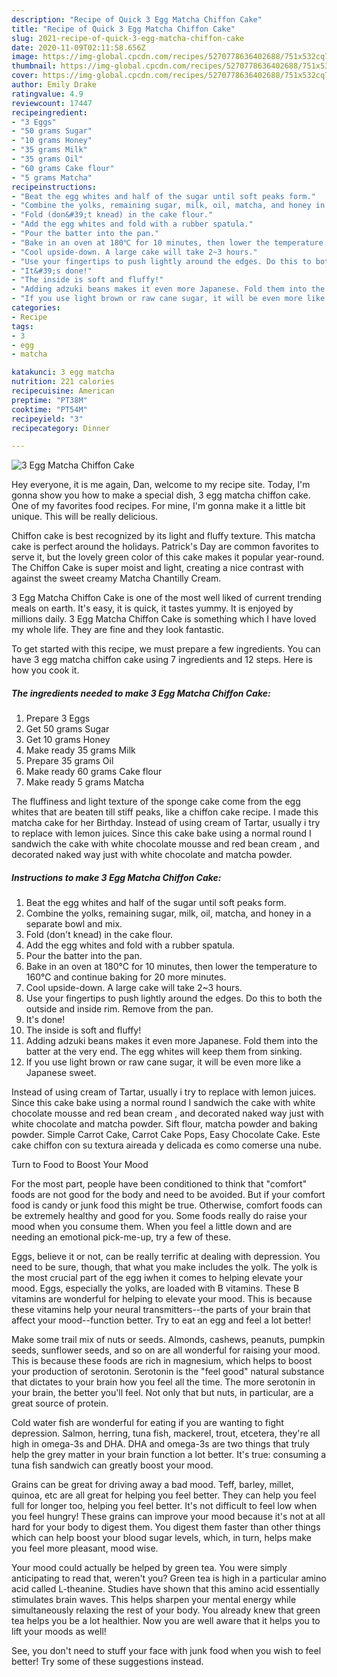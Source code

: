 ```yaml
---
description: "Recipe of Quick 3 Egg Matcha Chiffon Cake"
title: "Recipe of Quick 3 Egg Matcha Chiffon Cake"
slug: 2021-recipe-of-quick-3-egg-matcha-chiffon-cake
date: 2020-11-09T02:11:58.656Z
image: https://img-global.cpcdn.com/recipes/5270778636402688/751x532cq70/3-egg-matcha-chiffon-cake-recipe-main-photo.jpg
thumbnail: https://img-global.cpcdn.com/recipes/5270778636402688/751x532cq70/3-egg-matcha-chiffon-cake-recipe-main-photo.jpg
cover: https://img-global.cpcdn.com/recipes/5270778636402688/751x532cq70/3-egg-matcha-chiffon-cake-recipe-main-photo.jpg
author: Emily Drake
ratingvalue: 4.9
reviewcount: 17447
recipeingredient:
- "3 Eggs"
- "50 grams Sugar"
- "10 grams Honey"
- "35 grams Milk"
- "35 grams Oil"
- "60 grams Cake flour"
- "5 grams Matcha"
recipeinstructions:
- "Beat the egg whites and half of the sugar until soft peaks form."
- "Combine the yolks, remaining sugar, milk, oil, matcha, and honey in a separate bowl and mix."
- "Fold (don&#39;t knead) in the cake flour."
- "Add the egg whites and fold with a rubber spatula."
- "Pour the batter into the pan."
- "Bake in an oven at 180℃ for 10 minutes, then lower the temperature to 160℃ and continue baking for 20 more minutes."
- "Cool upside-down. A large cake will take 2~3 hours."
- "Use your fingertips to push lightly around the edges. Do this to both the outside and inside rim. Remove from the pan."
- "It&#39;s done!"
- "The inside is soft and fluffy!"
- "Adding adzuki beans makes it even more Japanese. Fold them into the batter at the very end. The egg whites will keep them from sinking."
- "If you use light brown or raw cane sugar, it will be even more like a Japanese sweet."
categories:
- Recipe
tags:
- 3
- egg
- matcha

katakunci: 3 egg matcha 
nutrition: 221 calories
recipecuisine: American
preptime: "PT38M"
cooktime: "PT54M"
recipeyield: "3"
recipecategory: Dinner

---
```



![3 Egg Matcha Chiffon Cake](https://img-global.cpcdn.com/recipes/5270778636402688/751x532cq70/3-egg-matcha-chiffon-cake-recipe-main-photo.jpg)

Hey everyone, it is me again, Dan, welcome to my recipe site. Today, I'm gonna show you how to make a special dish, 3 egg matcha chiffon cake. One of my favorites food recipes. For mine, I'm gonna make it a little bit unique. This will be really delicious.

Chiffon cake is best recognized by its light and fluffy texture. This matcha cake is perfect around the holidays. Patrick&#39;s Day are common favorites to serve it, but the lovely green color of this cake makes it popular year-round. The Chiffon Cake is super moist and light, creating a nice contrast with against the sweet creamy Matcha Chantilly Cream.

3 Egg Matcha Chiffon Cake is one of the most well liked of current trending meals on earth. It's easy, it is quick, it tastes yummy. It is enjoyed by millions daily. 3 Egg Matcha Chiffon Cake is something which I have loved my whole life. They are fine and they look fantastic.


To get started with this recipe, we must prepare a few ingredients. You can have 3 egg matcha chiffon cake using 7 ingredients and 12 steps. Here is how you cook it.

<!--inarticleads1-->

##### The ingredients needed to make 3 Egg Matcha Chiffon Cake:

1. Prepare 3 Eggs
1. Get 50 grams Sugar
1. Get 10 grams Honey
1. Make ready 35 grams Milk
1. Prepare 35 grams Oil
1. Make ready 60 grams Cake flour
1. Make ready 5 grams Matcha


The fluffiness and light texture of the sponge cake come from the egg whites that are beaten till stiff peaks, like a chiffon cake recipe. I made this matcha cake for her Birthday. Instead of using cream of Tartar, usually i try to replace with lemon juices. Since this cake bake using a normal round I sandwich the cake with white chocolate mousse and red bean cream , and decorated naked way just with white chocolate and matcha powder. 

<!--inarticleads2-->

##### Instructions to make 3 Egg Matcha Chiffon Cake:

1. Beat the egg whites and half of the sugar until soft peaks form.
1. Combine the yolks, remaining sugar, milk, oil, matcha, and honey in a separate bowl and mix.
1. Fold (don&#39;t knead) in the cake flour.
1. Add the egg whites and fold with a rubber spatula.
1. Pour the batter into the pan.
1. Bake in an oven at 180℃ for 10 minutes, then lower the temperature to 160℃ and continue baking for 20 more minutes.
1. Cool upside-down. A large cake will take 2~3 hours.
1. Use your fingertips to push lightly around the edges. Do this to both the outside and inside rim. Remove from the pan.
1. It&#39;s done!
1. The inside is soft and fluffy!
1. Adding adzuki beans makes it even more Japanese. Fold them into the batter at the very end. The egg whites will keep them from sinking.
1. If you use light brown or raw cane sugar, it will be even more like a Japanese sweet.


Instead of using cream of Tartar, usually i try to replace with lemon juices. Since this cake bake using a normal round I sandwich the cake with white chocolate mousse and red bean cream , and decorated naked way just with white chocolate and matcha powder. Sift flour, matcha powder and baking powder. Simple Carrot Cake, Carrot Cake Pops, Easy Chocolate Cake. Este cake chiffon con su textura aireada y delicada es como comerse una nube. 

Turn to Food to Boost Your Mood


For the most part, people have been conditioned to think that "comfort" foods are not good for the body and need to be avoided. But if your comfort food is candy or junk food this might be true. Otherwise, comfort foods can be extremely healthy and good for you. Some foods really do raise your mood when you consume them. When you feel a little down and are needing an emotional pick-me-up, try a few of these.

Eggs, believe it or not, can be really terrific at dealing with depression. You need to be sure, though, that what you make includes the yolk. The yolk is the most crucial part of the egg iwhen it comes to helping elevate your mood. Eggs, especially the yolks, are loaded with B vitamins. These B vitamins are wonderful for helping to elevate your mood. This is because these vitamins help your neural transmitters--the parts of your brain that affect your mood--function better. Try to eat an egg and feel a lot better!

Make some trail mix of nuts or seeds. Almonds, cashews, peanuts, pumpkin seeds, sunflower seeds, and so on are all wonderful for raising your mood. This is because these foods are rich in magnesium, which helps to boost your production of serotonin. Serotonin is the "feel good" natural substance that dictates to your brain how you feel all the time. The more serotonin in your brain, the better you'll feel. Not only that but nuts, in particular, are a great source of protein.

Cold water fish are wonderful for eating if you are wanting to fight depression. Salmon, herring, tuna fish, mackerel, trout, etcetera, they're all high in omega-3s and DHA. DHA and omega-3s are two things that truly help the grey matter in your brain function a lot better. It's true: consuming a tuna fish sandwich can greatly boost your mood. 

Grains can be great for driving away a bad mood. Teff, barley, millet, quinoa, etc are all great for helping you feel better. They can help you feel full for longer too, helping you feel better. It's not difficult to feel low when you feel hungry! These grains can improve your mood because it's not at all hard for your body to digest them. You digest them faster than other things which can help boost your blood sugar levels, which, in turn, helps make you feel more pleasant, mood wise.

Your mood could actually be helped by green tea. You were simply anticipating to read that, weren't you? Green tea is high in a particular amino acid called L-theanine. Studies have shown that this amino acid essentially stimulates brain waves. This helps sharpen your mental energy while simultaneously relaxing the rest of your body. You already knew that green tea helps you be a lot healthier. Now you are well aware that it helps you to lift your moods as well!

See, you don't need to stuff your face with junk food when you wish to feel better! Try  some  of  these  suggestions  instead.

